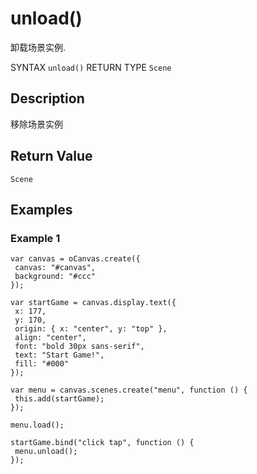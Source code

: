 # unload()

卸载场景实例.

SYNTAX `unload()` RETURN TYPE `Scene` 

## Description 

移除场景实例 

## Return Value

`Scene`

## Examples

### Example 1

```
var canvas = oCanvas.create({
 canvas: "#canvas",
 background: "#ccc"
});

var startGame = canvas.display.text({
 x: 177,
 y: 170,
 origin: { x: "center", y: "top" },
 align: "center",
 font: "bold 30px sans-serif",
 text: "Start Game!",
 fill: "#000"
});

var menu = canvas.scenes.create("menu", function () {
 this.add(startGame);
});

menu.load();

startGame.bind("click tap", function () {
 menu.unload();
});
```